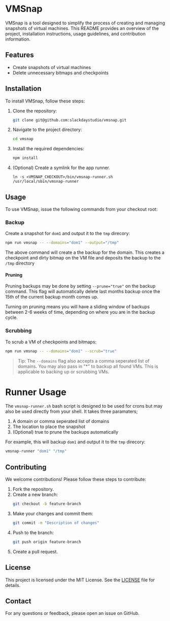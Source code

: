 # VMSnap

VMSnap is a tool designed to simplify the process of creating and managing 
snapshots of virtual machines. This README provides an overview of the project, 
installation instructions, usage guidelines, and contribution information.

## Features

- Create snapshots of virtual machines
- Delete unnecessary bitmaps and checkpoints

## Installation

To install VMSnap, follow these steps:

1. Clone the repository:
    ```sh
    git clone git@github.com:slackdaystudio/vmsnap.git
    ```
2. Navigate to the project directory:
    ```sh
    cd vmsnap
    ```
3. Install the required dependencies:
    ```sh
    npm install
    ```
4. (Optional) Create a symlink for the app runner.
    ```
    ln -s <VMSNAP_CHECKOUT>/bin/vmsnap-runner.sh /usr/local/sbin/vmsnap-runner
    ```

## Usage

To use VMSnap, issue the following commands from your checkout root:

### Backup

Create a snapshot for `dom1` and output it to the `tmp` direcory:
```sh
npm run vmsnap -- --domains="dom1" --output="/tmp" 
```
The above command will create a the backup for the domain.  This creates a 
checkpoint and dirty bitmap on the VM file and deposits the backup to the `/tmp`
directory

#### Pruning

Pruning backups may be done by setting `--prune="true"` on the backup command.
This flag will automatically delete last months backup once the 15th of the 
current backup month comes up.  

Turning on pruning means you will have a sliding window of backups between 2-6
weeks of time, depending on where you are in the backup cycle.

### Scrubbing

To scrub a VM of checkpoints and bitmaps:
```sh
npm run vmsnap -- --domains="dom1" --scrub="true" 
```

>Tip: The `--domains` flag also accepts a comma seperated list of domains.  You 
may also pass in "*" to backup all found VMs.  This is applicable to backing up 
or scrubbing VMs.

# Runner Usage

The `vmsnap-runner.sh` bash script is designed to be used for crons but may also 
be used directly from your shell.  It takes three paramaters;
 1. A domain or comma seperated list of domains
 2. The location to place the snapshot
 3. (Optional) true to prune the backups automatically 

For example, this will backup `dom1` and output it to the `tmp` direcory:

```sh
vmsnap-runner "dom1" "/tmp"
```

## Contributing

We welcome contributions! Please follow these steps to contribute:

1. Fork the repository.
2. Create a new branch:
    ```sh
    git checkout -b feature-branch
    ```
3. Make your changes and commit them:
    ```sh
    git commit -m "Description of changes"
    ```
4. Push to the branch:
    ```sh
    git push origin feature-branch
    ```
5. Create a pull request.

## License

This project is licensed under the MIT License. See the [LICENSE](LICENSE) file 
for details.

## Contact

For any questions or feedback, please open an issue on GitHub.
